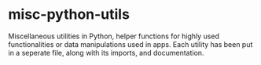 misc-python-utils
=================

Miscellaneous utilities in Python, helper functions for highly used functionalities or data manipulations
used in apps.
Each utility has been put in a seperate file, along with its imports, and documentation.
